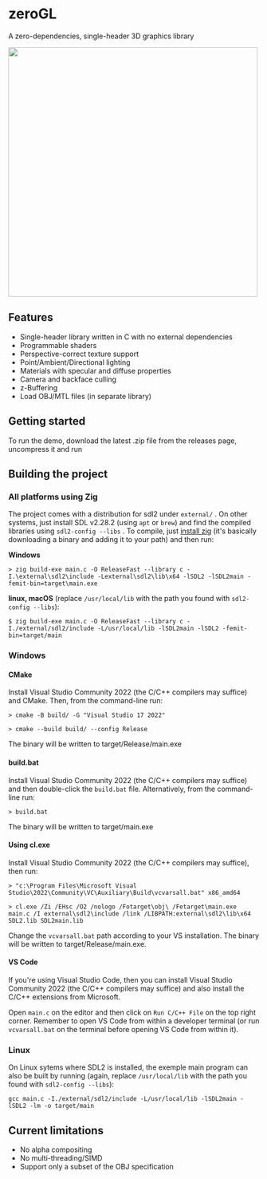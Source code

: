 # zeroGL
A zero-dependencies, single-header 3D graphics library

<img src="./docs/img/rasterizer.gif" width="500">

## Features

* Single-header library written in C with no external dependencies
* Programmable shaders
* Perspective-correct texture support
* Point/Ambient/Directional lighting
* Materials with specular and diffuse properties
* Camera and backface culling
* z-Buffering
* Load OBJ/MTL files (in separate library)

## Getting started

To run the demo, download the latest .zip file from the releases page, uncompress it and run

## Building the project

### All platforms using Zig

The project comes with a distribution for sdl2 under `external/` . On other systems, just install SDL v2.28.2 (using `apt` or `brew`) and find the compiled libraries using `sdl2-config --libs` . To compile, just [install zig](https://ziglang.org/learn/getting-started/#installing-zig) (it's basically downloading a binary and adding it to your path) and then run:

**Windows**
```console
> zig build-exe main.c -O ReleaseFast --library c -I.\external\sdl2\include -Lexternal\sdl2\lib\x64 -lSDL2 -lSDL2main -femit-bin=target\main.exe
```

**linux, macOS** (replace `/usr/local/lib` with the path you found with `sdl2-config --libs`):
```console
$ zig build-exe main.c -O ReleaseFast --library c -I./external/sdl2/include -L/usr/local/lib -lSDL2main -lSDL2 -femit-bin=target/main
```

### Windows

#### CMake
Install Visual Studio Community 2022 (the C/C++ compilers may suffice) and CMake. Then, from the command-line run:
```console
> cmake -B build/ -G "Visual Studio 17 2022"

> cmake --build build/ --config Release
```

The binary will be written to target/Release/main.exe

#### build.bat
Install Visual Studio Community 2022 (the C/C++ compilers may suffice) and then double-click the `build.bat` file. Alternatively, from the command-line run:

```console
> build.bat
```

The binary will be written to target/main.exe


#### Using cl.exe
Install Visual Studio Community 2022 (the C/C++ compilers may suffice), then run:

```console
> "c:\Program Files\Microsoft Visual Studio\2022\Community\VC\Auxiliary\Build\vcvarsall.bat" x86_amd64

> cl.exe /Zi /EHsc /O2 /nologo /Fotarget\obj\ /Fetarget\main.exe main.c /I external\sdl2\include /link /LIBPATH:external\sdl2\lib\x64 SDL2.lib SDL2main.lib
```

Change the `vcvarsall.bat` path according to your VS installation. The binary will be written to target/Release/main.exe.

#### VS Code
If you're using Visual Studio Code, then you can install Visual Studio Community 2022 (the C/C++ compilers may suffice) and also install the C/C++ extensions from Microsoft.

Open `main.c` on the editor and then click on `Run C/C++ File` on the top right corner. Remember to open VS Code from within a developer terminal (or run `vcvarsall.bat` on the terminal before opening VS Code from within it).

### Linux

On Linux sytems where SDL2 is installed, the exemple main program can also be built by running (again, replace `/usr/local/lib` with the path you found with `sdl2-config --libs`):

```console
gcc main.c -I./external/sdl2/include -L/usr/local/lib -lSDL2main -lSDL2 -lm -o target/main
```

## Current limitations

* No alpha compositing
* No multi-threading/SIMD
* Support only a subset of the OBJ specification
